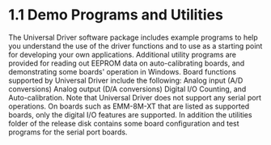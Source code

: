 # 1.1	Demo Programs and Utilities

The Universal Driver software package includes example programs to help you understand the use of the driver functions and to use as a starting point for developing your own applications. Additional utility programs are provided for reading out EEPROM data on auto-calibrating boards, and demonstrating some boards' operation in Windows. Board functions supported by Universal Driver include the following: Analog input \(A/D conversions\) Analog output \(D/A conversions\) Digital I/O Counting, and Auto-calibration. Note that Universal Driver does not support any serial port operations. On boards such as EMM-8M-XT that are listed as supported boards, only the digital I/O features are supported. In addition the utilities folder of the release disk contains some board configuration and test programs for the serial port boards.

